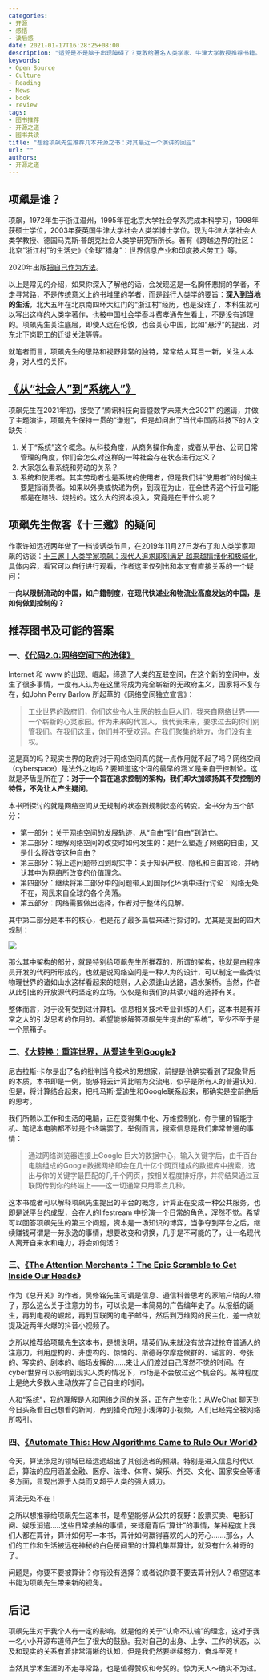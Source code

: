 ```yaml
---
categories:
- 开源
- 感悟
- 读后感
date: 2021-01-17T16:28:25+08:00
description: "适兕是不是脑子出现障碍了？竟敢给著名人类学家、牛津大学教授推荐书籍。嗯是的，这就是一种开源的精神所在，非常明白这个世界没有全知全能的人，伟大的学者也有无暇顾及的领域，这个世界需要个体的无限平行协作。而不会落入俗套：资格论，看位置。不过我确实想让人类和社会学家来开源共同体中研究一下。"
keywords:
- Open Source
- Culture
- Reading
- News
- book
- review
tags:
- 图书推荐
- 开源之道
- 图书共读
title: "想给项飙先生推荐几本开源之书：对其最近一个演讲的回应"
url: ""
authors:
- 开源之道
---
```


## 项飙是谁？

项飙，1972年生于浙江温州，1995年在北京大学社会学系完成本科学习，1998年获硕士学位，2003年获英国牛津大学社会人类学博士学位。现为牛津大学社会人类学教授、德国马克斯·普朗克社会人类学研究所所长。著有《跨越边界的社区：北京“浙江村”的生活史》《全球“猎身”：世界信息产业和印度技术劳工》等。

2020年出版[把自己作为方法](https://book.douban.com/subject/35092383/)。

以上是常见的介绍，如果你深入了解他的话，会发现这是一名胸怀悲悯的学者，不走寻常路，不是传统意义上的书堆里的学者，而是践行人类学的要旨：**深入到当地的生活**，北大五年在北京南四环大红门的“浙江村”经历，也是没谁了，本科生就可以写出这样的人类学著作，也被中国社会学泰斗费孝通先生看上，不是没有道理的。项飙先生关注底层，即使人远在伦敦，也会关心中国，比如“悬浮”的提出，对东北下岗职工的迁徙关注等等。

就笔者而言，项飙先生的思路和视野非常的独特，常常给人耳目一新，关注人本身，对人性的关怀。

## [**《从“社会人”到“系统人”》**](https://mp.weixin.qq.com/s/tPRi-68y0253MP4bk3q86Q)

项飙先生在2021年初，接受了“腾讯科技向善暨数字未来大会2021” 的邀请，并做了主题演讲，项飙先生保持一贯的“谦逊”，但是却问出了当代中国高科技下的人文缺失：

1. 关于“系统”这个概念。从科技角度，从商务操作角度，或者从平台、公司日常管理的角度，你们会怎么对这样的一种社会存在状态进行定义？
2. 大家怎么看系统和劳动的关系？
3. 系统和使用者。其实劳动者也是系统的使用者，但是我们讲“使用者”的时候主要是指消费者。如果以外卖或快递为例，到现在为止，在全世界这个行业可能都是在赔钱、烧钱的。这么大的资本投入，究竟是在干什么呢？

## 项飙先生做客《十三邀》的疑问

作家许知远近两年做了一档谈话类节目，在2019年11月27日发布了和人类学家项飙的访谈：[十三邀丨人类学家项飙：现代人追求即刻满足 越来越情绪化和极端化](https://v.qq.com/x/cover/mzc00200c5sxk4p/o3026pze76s.html), 具体内容，看官可以自行进行观看，作者这里仅列出和本文有直接关系的一个疑问：

**一向以限制流动的中国，如户籍制度，在现代快递业和物流业高度发达的中国，是如何做到控制的？**

## 推荐图书及可能的答案

### 一、[《代码2.0:网络空间下的法律》](https://book.douban.com/subject/30276251/)

Internet 和 www 的出现、崛起，缔造了人类的互联空间，在这个新的空间中，发生了很多事情，一度有人认为在这里将成为完全崭新的无政府主义，国家将不复存在，如John Perry Barlow 所起草的《网络空间独立宣言》：

> 工业世界的政府们，你们这些令人生厌的铁血巨人们，我来自网络世界——一个崭新的心灵家园。作为未来的代言人，我代表未来，要求过去的你们别管我们。在我们这里，你们并不受欢迎。在我们聚集的地方，你们没有主权。

这是真的吗？现实世界的政府对于网络空间真的就一点作用就不起了吗？网络空间（cyberspace）是法外之地吗？要知道这个词的最早的涵义是来自于控制论。这就是矛盾是所在了：**对于一个旨在追求控制的架构，我们却大加颂扬其不受控制的特性，不免让人产生疑问**。

本书所探讨的就是网络空间从无规制的状态到规制状态的转变。全书分为五个部分：

*  第一部分：关于网络空间的发展轨迹，从“自由”到“自由”到消亡。
* 第二部分：理解网络空间的改变时如何发生的：是什么塑造了网络的自由，又是什么将改变这种自由？
* 第三部分：将上述问题带回到现实中：关于知识产权、隐私和自由言论，并确认其中为网络所改变的价值理念。
* 第四部分：继续将第二部分中的问题带入到国际化环境中进行讨论：网络无处不在，网民来自全球的各个角落。
* 第五部分：网络需要做出选择，作者对于整体的见解。

其中第二部分是本书的核心，也是花了最多篇幅来进行探讨的。尤其是提出的四大规制：

![](../../images/code-2-review.jpg)

那么其中架构的部分，就是特别给项飙先生所推荐的，所谓的架构，也就是由程序员开发的代码所形成的，也就是说网络空间是一种人为的设计，可以制定一些类似物理世界的诸如山水这样看起来的规则，人必须逢山达路，遇水架桥。当然，作者从此引出的开放源代码坚定的立场，仅仅是和我们的共读小组的选择有关。

整体而言，对于没有受到过计算机、信息相关技术专业训练的人们，这本书是有非常之大的引发思考的作用的。希望能够解答项飙先生提出的“系统”，至少不至于是一个黑箱子。

### 二、[《大转换：重连世界，从爱迪生到Google》](https://book.douban.com/subject/26734748/)

尼古拉斯·卡尔是出了名的批判当今技术的思想家，前提是他确实看到了现象背后的本质，本书即是一例，能够将云计算比喻为交流电，似乎是所有人的普遍认知，但是，将计算结合起来，把托马斯·爱迪生和Google联系起来，那确实是空前绝后的思考。

我们所赖以工作和生活的电脑，正在变得集中化、万维控制化，你手里的智能手机、笔记本电脑都不过是个终端罢了。举例而言，搜索信息是我们非常普通的事情：

> 通过网络浏览器连接上Google 巨大的数据中心，输入关键字后，由千百台电脑组成的Google数据网络即会在几十亿个网页组成的数据库中搜索，选出与你的关键字最匹配的几千个网页，按相关程度排好序，并将结果通过互联网传到你的终端上——这一切通常只用零点几秒。

这本书或者可以解释项飙先生提出的平台的概念，计算正在变成一种公共服务，也即是说平台的成型，会在人的lifestream 中扮演一个日常的角色，浑然不觉。希望可以回答项飙先生的第三个问题，资本是一场知识的博弈，当争夺到平台之后，继续赚钱可谓是一劳永逸的事情，想要改变和切换，几乎是不可能的了，让一名现代人离开自来水和电力，将会如何活？

### 三、[《The Attention Merchants：The Epic Scramble to Get Inside Our Heads》]()

作为《总开关》的作者，吴修铭先生可谓是信息、通信科普思考的家喻户晓的人物了，那么这么关于注意力的书，可以说是一本简易的广告编年史了。从报纸的诞生，再到电视的崛起，再到互联网的电子邮件，然后到万维网的民主化，差一点就提及近两年火爆的抖音小视频了。

之所以推荐给项飙先生这本书，是想说明，精英们从来就没有放弃过抢夺普通人的注意力，利用虚构的、非虚构的、惊悚的、斯德哥尔摩症候群的、谣言的、夸张的、写实的、剧本的、临场发挥的......来让人们渡过自己浑然不觉的时间。在cyber世界可以影响到现实人类的情况下，市场是不会放过这个机会的。某种程度上是绝大多数人主动放弃了自己自主的时间。

人和“系统”，我的理解是人和网络之间的关系，正在产生变化：从WeChat 聊天到今日头条看自己想看的新闻，再到猎奇而短小浅薄的小视频，人们已经完全被网络所吸引。

### 四、[《Automate This: How Algorithms Came to Rule Our World》](https://book.douban.com/subject/25854872/)

今天，算法涉足的领域已经远远超出了其创造者的预期。特别是进入信息时代以后，算法的应用涵盖金融、医疗、法律、体育、娱乐、外交、文化、国家安全等诸多方面，显现出源于人类而又超乎人类的强大威力。

算法无处不在！

之所以想推荐给项飙先生这本书，是希望能够从公共的视野：股票买卖、电影订阅、娱乐消遣.....这些日常接触的事情，来琢磨背后“算计”的事情，某种程度上我们人都在算计，算计如何写一本书，算计如何赢得喜欢的人的芳心.......那么，人们的工作和生活被远在神秘的白色房间里的计算机集群算计，就没有什么神奇的了。

问题是，你要不要被算计？你有没有选择？或者说你要不要去算计别人？希望这本书能为项飙先生带来新的视角。

## 后记

项飙先生对于我个人有一定的影响，就是他的关于“认命不认输”的理念，这对于我一名小小开源布道师产生了很大的鼓励。我对自己的出身、上学、工作的状态，以及和现实的关系有着非常清晰的认知，但是我仍然要继续努力，奋斗至死！

当然其学术生涯的不走寻常路，也是值得赞叹和夸奖的。惊为天人～确实不为过。